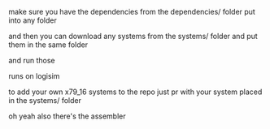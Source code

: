 make sure you have the dependencies from the dependencies/ folder put into any folder

and then you can download any systems from the systems/ folder and put them in the same folder

and run those

runs on logisim

to add your own x79_16 systems to the repo just pr with your system placed in the systems/ folder

oh yeah also there's the assembler